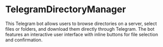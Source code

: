# TelegramDirectoryManager
This Telegram bot allows users to browse directories on a server, select files or folders, and download them directly through Telegram. The bot features an interactive user interface with inline buttons for file selection and confirmation.
